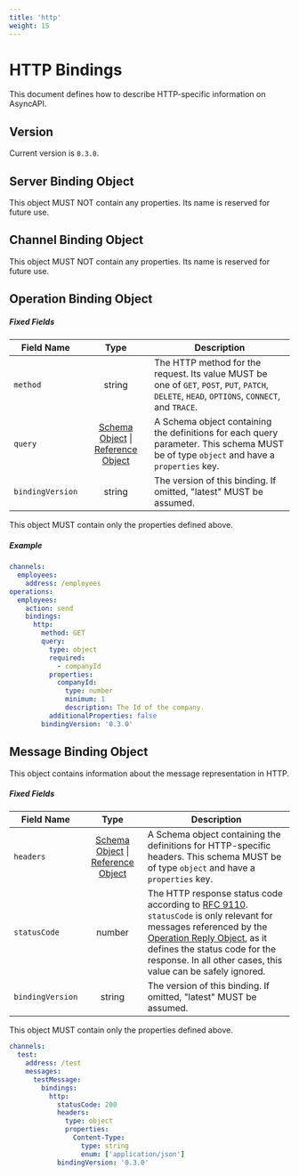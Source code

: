 ```yaml
---
title: 'http'
weight: 15
---
```


# HTTP Bindings

This document defines how to describe HTTP-specific information on AsyncAPI.

<a name="version"></a>

## Version

Current version is `0.3.0`.


<a name="server"></a>

## Server Binding Object

This object MUST NOT contain any properties. Its name is reserved for future use.

<a name="channel"></a>

## Channel Binding Object

This object MUST NOT contain any properties. Its name is reserved for future use.

<a name="operation"></a>

## Operation Binding Object
 
##### Fixed Fields

Field Name | Type | Description
---|:---:|---
<a name="operationBindingObjectMethod"></a>`method` | string | The HTTP method for the request. Its value MUST be one of `GET`, `POST`, `PUT`, `PATCH`, `DELETE`, `HEAD`, `OPTIONS`, `CONNECT`, and `TRACE`.
<a name="operationBindingObjectQuery"></a>`query` | [Schema Object][schemaObject] \| [Reference Object](referenceObject) | A Schema object containing the definitions for each query parameter. This schema MUST be of type `object` and have a `properties` key.
<a name="operationBindingObjectBindingVersion"></a>`bindingVersion` | string | The version of this binding. If omitted, "latest" MUST be assumed.

This object MUST contain only the properties defined above.

##### Example

```yaml
channels:
  employees:
    address: /employees
operations:
  employees:
    action: send
    bindings:
      http:
        method: GET
        query:
          type: object
          required:
            - companyId
          properties:
            companyId:
              type: number
              minimum: 1
              description: The Id of the company.
          additionalProperties: false
        bindingVersion: '0.3.0'
```

<a name="message"></a>

## Message Binding Object

This object contains information about the message representation in HTTP.

##### Fixed Fields

Field Name | Type | Description
---|:---:|---
<a name="messageBindingObjectHeaders"></a>`headers` | [Schema Object][schemaObject] \| [Reference Object](referenceObject) | A Schema object containing the definitions for HTTP-specific headers. This schema MUST be of type `object` and have a `properties` key.
<a name="messageBindingObjectStatusCode"></a>`statusCode` | number | The HTTP response status code according to [RFC 9110](https://httpwg.org/specs/rfc9110.html#overview.of.status.codes). `statusCode` is only relevant for messages referenced by the [Operation Reply Object](https://www.asyncapi.com/docs/reference/specification/v3.0.0#operationReplyObject), as it defines the status code for the response. In all other cases, this value can be safely ignored.
<a name="messageBindingObjectBindingVersion"></a>`bindingVersion` | string | The version of this binding. If omitted, "latest" MUST be assumed.

This object MUST contain only the properties defined above.

```yaml
channels:
  test:
    address: /test
    messages:
      testMessage:
        bindings:
          http:
            statusCode: 200
            headers:
              type: object
              properties:
                Content-Type:
                  type: string
                  enum: ['application/json']
            bindingVersion: '0.3.0'
```

[schemaObject]: https://github.com/asyncapi/spec/blob/master/spec/asyncapi.md#schemaObject
[referenceObject]: https://github.com/asyncapi/spec/blob/master/spec/asyncapi.md#referenceObject
